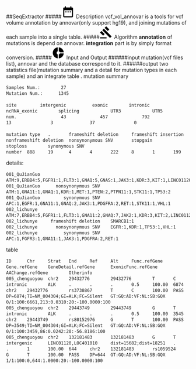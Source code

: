 ##SeqExtractor
#####![Des](icos/date.png)  Description
vcf_vol_annovar is a tools for vcf volume annotation by annovar(only support hg19), and joining mutations of each sample into a single table.
#####![Alg](icos/gavel.png)  Algorithm
**annotation** of mutations is depend on annovar.
**integration** part is by simply format conversion.
#####![samll](icos/small.png) Input and Output
######input
mutation(vcf files list), annovar and the database correspond to it. 
######output
two statistics file(mutation summary and a detail for mutation types in each sample) and an integrate table .
mutation summary
```
Samples Num.:        27
Mutation Num.:      1345

site         intergenic          exonic        intronic    ncRNA_exonic        splicing            UTR3            UTR5
num.                 43             457             792              13               3              37               0 

mutation type   .       frameshift deletion     frameshift insertion    nonframeshift deletion  nonsynonymous SNV       stopgain        stoploss        synonymous SNV
number  888     19      4       4       222     8       1       199
```
details:
```
001_QuJianGuo                      .    ATM:9,ERBB4:5,FGFR1:1,FLT3:1,GNAQ:5,GNAS:1,JAK3:1,KDR:3,KIT:1,LINC01120,LOC401010:1,OR11H1,CCT8L2:1,PIK3CA:1,PTEN:1,PTENP1:1,SMO:2,TP53:1
001_QuJianGuo      nonsynonymous SNV    ATM:1,GNA11:1,GNAQ:1,KDR:1,MET:1,PTEN:2,PTPN11:1,STK11:1,TP53:2
001_QuJianGuo         synonymous SNV    APC:1,EGFR:1,GNA11:1,GNAQ:2,JAK3:1,PDGFRA:2,RET:1,STK11:1,VHL:1
002_lichunye                       .    ATM:7,ERBB4:5,FGFR1:1,FLT3:1,GNA11:2,GNAQ:7,JAK2:1,KDR:3,KIT:2,LINC01120,LOC401010:1,OR11H1,CCT8L2:1,PIK3CA:1,PTEN:1,SMARCB1:1,SMO:1,TP53:2
002_lichunye     frameshift deletion    SMARCB1:1
002_lichunye       nonsynonymous SNV    EGFR:1,KDR:1,TP53:1,VHL:1
002_lichunye          synonymous SNV    APC:1,FGFR3:1,GNA11:1,JAK3:1,PDGFRA:2,RET:1
```
table
```
ID      Chr     Strat   End     Ref     Alt     Func.refGene    Gene.refGene    GeneDetail.refGene      ExonicFunc.refGene      AAChange.refGene        Otherinfo
005_chenguoyou  chr2    29432776        29432776        T       C       intronic        ALK     .       .       .       0.5     100.00  6874    chr2    29432776        rs3738867       T       C       100.00  PASS    DP=6874;TI=NM_004304;GI=ALK;FC=Silent   GT:GQ:AD:VF:NL:SB:GQX   0/1:100:6661,213:0.0310:20:-100.0000:100
005_chenguoyou  chr2    29443749        29443749        G       T       intronic        ALK     .       .       .       0.5     100.00  3545    chr2    29443749        rs80152976      G       T       100.00  PASS    DP=3549;TI=NM_004304;GI=ALK;FC=Silent   GT:GQ:AD:VF:NL:SB:GQX   0/1:100:3459,86:0.0242:20:-56.8186:100
005_chenguoyou  chr2    132181483       132181483       G       T       intergenic      LINC01120,LOC401010     dist=15682;dist=18251   .       .       1       100.00  644     chr2    132181483       rs1059524       G       T       100.00  PASS    DP=644  GT:GQ:AD:VF:NL:SB:GQX   1/1:100:0,644:1.0000:20:-100.0000:100
```

